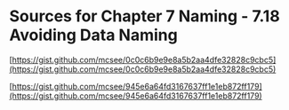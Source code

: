 # Sources for Chapter 7 Naming - 7.18 Avoiding Data Naming


[https://gist.github.com/mcsee/0c0c6b9e9e8a5b2aa4dfe32828c9cbc5](https://gist.github.com/mcsee/0c0c6b9e9e8a5b2aa4dfe32828c9cbc5)

[https://gist.github.com/mcsee/945e6a64fd3167637ff1e1eb872ff179](https://gist.github.com/mcsee/945e6a64fd3167637ff1e1eb872ff179)